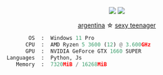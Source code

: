 <p align="center">
  <a href="https://suicides.tech/"><img src="https://rule34.xxx/counter/1.gif"></a>
  <a href="https://suicides.tech/"><img src="https://rule34.xxx/counter/5.gif"></a>
</p>

<p align="center">
  <a href="https://suicides.tech/"><span>argentina</span></a> ☆
  <a href="https://suicides.tech/"><span>sexy teenager</span>
</p>


```python
       OS  :  Windows 11 Pro
      CPU  :  AMD Ryzen 5 3600 (12) @ 3.600GHz
      GPU  :  NVIDIA GeForce GTX 1660 SUPER
Languages  :  Python, Js
   Memory  :  7320MiB / 16268MiB
```

